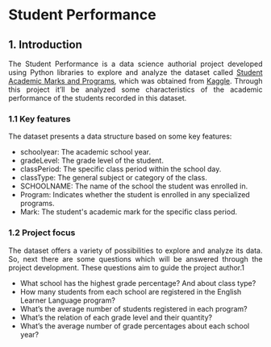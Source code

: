 # Student Performance

## 1. Introduction

<p align='justify'>The Student Performance is a data science authorial project developed using Python libraries to explore and analyze the dataset called <a href="https://www.kaggle.com/datasets/marmarplz/student-academic-grades-and-programs">Student Academic Marks and Programs</a>, which was obtained from <a href="https://www.kaggle.com/">Kaggle</a>. Through this project it’ll be analyzed some characteristics of the academic performance of the students recorded in this dataset.</p>

### 1.1 Key features

<p align='justify'>The dataset presents a data structure based on some key features:</p>

<ul>
  <li>schoolyear: The academic school year.</li>
  <li>gradeLevel: The grade level of the student.</li>
  <li>classPeriod: The specific class period within the school day.</li>
  <li>classType: The general subject or category of the class.</li>
  <li>SCHOOLNAME: The name of the school the student was enrolled in.</li>
  <li>Program: Indicates whether the student is enrolled in any specialized programs.</li>
  <li>Mark: The student's academic mark for the specific class period.</li>
</ul>

### 1.2 Project focus

<p align='justify'>The dataset offers a variety of possibilities to explore and analyze its data. So, next there are some questions which will be answered through the project development. These questions aim to guide the project author.1</p>

<ul>
  <li>What school has the highest grade percentage? And about class type?</li>
  <li>How many students from each school are registered in the English Learner Language program?</li>
  <li>What’s the average number of students registered in each program?</li>
  <li>What’s the relation of each grade level and their quantity?</li>
  <li>What’s the  average number of grade percentages about each school year?</li>
</ul>
